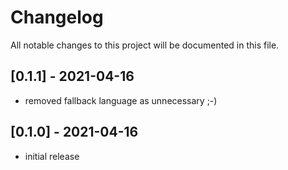 # Changelog
All notable changes to this project will be documented in this file.

## [0.1.1] - 2021-04-16

- removed fallback language as unnecessary ;-)

## [0.1.0] - 2021-04-16

- initial release
